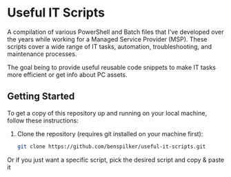 # Useful IT Scripts

A compilation of various PowerShell and Batch files that I’ve developed over the years while working for a Managed Service Provider (MSP). These scripts cover a wide range of IT tasks, automation, troubleshooting, and maintenance processes. 

The goal being to provide useful reusable code snippets to make IT tasks more efficient or get info about PC assets.

## Getting Started

To get a copy of this repository up and running on your local machine, follow these instructions:

1. Clone the repository (requires git installed on your machine first):
   ```bash
   git clone https://github.com/benspilker/useful-it-scripts.git


Or if you just want a specific script, pick the desired script and copy & paste it